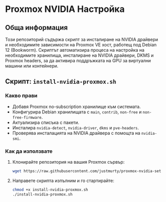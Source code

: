# Proxmox NVIDIA Настройка

## Обща информация

Този репозиторий съдържа скрипт за инсталиране на NVIDIA драйвери и необходимите зависимости на Proxmox VE хост, работещ под Debian 12 (Bookworm). Скриптът автоматизира процеса на настройка на необходимите хранилища, инсталиране на NVIDIA драйвери, DKMS и Proxmox headers, за да активира поддръжката на GPU за виртуални машини или контейнери.

## Скрипт: `install-nvidia-proxmox.sh`

### Какво прави

- Добавя Proxmox no-subscription хранилище към системата.
- Конфигурира Debian хранилищата с `main`, `contrib`, `non-free` и `non-free-firmware`.
- Актуализира списъка с пакети.
- Инсталира `nvidia-detect`, `nvidia-driver`, `dkms` и `pve-headers`.
- Проверява инсталацията на NVIDIA драйвера с помощта на `nvidia-smi`.

### Как да използвате

1. Клонирайте репозитория на вашия Proxmox сървър:

   ```bash
   wget https://raw.githubusercontent.com/justmurty/proxmox-nvidia-setup/refs/heads/main/install-nvidia-proxmox.sh

2. Направете скрипта изпълним и го стартирайте:

   ```bash
   chmod +x install-nvidia-proxmox.sh
   ./install-nvidia-proxmox.sh
